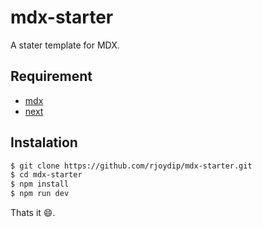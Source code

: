 # mdx-starter

A stater template for MDX.

## Requirement

- [mdx](https://github.com/mdx-js/mdx)
- [next](https://github.com/zeit/next.js)

## Instalation

```sh
$ git clone https://github.com/rjoydip/mdx-starter.git
$ cd mdx-starter
$ npm install
$ npm run dev
```

Thats it :smile:.